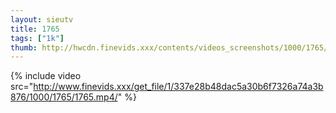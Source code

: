 ```yaml
--- 
layout: sieutv
title: 1765
tags: ["1k"]
thumb: http://hwcdn.finevids.xxx/contents/videos_screenshots/1000/1765/preview.mp4.jpg
---
```

{% include video src="http://www.finevids.xxx/get_file/1/337e28b48dac5a30b6f7326a74a3b876/1000/1765/1765.mp4/" %} 
